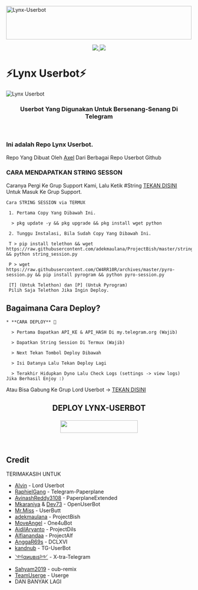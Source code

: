 <a href="https://cooltext.com"><img src="https://images.cooltext.com/5513362.gif" width="503" height="91" alt="Lynx-Userbot" /></a>

<p align="center">
  <a href="https://github.com/KENZO-404/Lynx-Userbot/fork">
    <img src="https://img.shields.io/github/forks/KENZO-404/Lynx-Userbot?label=Fork&style=social">
    
  </a>
  <a href="https://github.com/KENZO-404/Lynx-Userbot">
    <img src="https://img.shields.io/github/stars/KENZO-404/Lynx-Userbot?style=social">
  </a>
</p>  

# ⚡Lynx Userbot⚡
![Lynx Userbot](https://telegra.ph/file/25b5c7bccd9ee5e4f52f1.jpg)

<h3 align="center">Userbot Yang Digunakan Untuk Bersenang-Senang Di Telegram</h3>
<p align="center">&nbsp;</p>

### Ini adalah Repo Lynx Userbot.

Repo Yang Dibuat Oleh [Axel](https://t.me/SyndicateTwenty4) Dari Berbagai Repo Userbot Github


### CARA MENDAPATKAN STRING SESSON

Caranya Pergi Ke Grup Support Kami, Lalu Ketik #String [TEKAN DISINI](https://t.me/LordUserbot_Group) Untuk Masuk Ke Grup Support.
```
Cara STRING SESSION via TERMUX

 1. Pertama Copy Yang Dibawah Ini.

  > pkg update -y && pkg upgrade && pkg install wget python

 2. Tunggu Instalasi, Bila Sudah Copy Yang Dibawah Ini.

 T > pip install telethon && wget https://raw.githubusercontent.com/adekmaulana/ProjectBish/master/string_session.py && python string_session.py

 P > wget https://raw.githubusercontent.com/CW4RR10R/archives/master/pyro-session.py && pip install pyrogram && python pyro-session.py

 [T] (Untuk Telethon) dan [P] (Untuk Pyrogram)
 Pilih Saja Telethon Jika Ingin Deploy.
```
## Bagaimana Cara Deploy?

```
* **CARA DEPLOY** 🔧

  > Pertama Dapatkan API_KE & API_HASH Di my.telegram.org (Wajib)

  > Dapatkan String Session Di Termux (Wajib)

  > Next Tekan Tombol Deploy Dibawah

  > Isi Datanya Lalu Tekan Deploy Lagi

  > Terakhir Hidupkan Dyno Lalu Check Logs (settings -> view logs) Jika Berhasil Enjoy :)
```
Atau Bisa Gabung Ke Grup Lord Userbot -> [TEKAN DISINI](https://t.me/LordUserbot_Group)
## <p align="center">DEPLOY LYNX-USERBOT</p>


<p align="center"><a href="https://heroku.com/deploy?template=https://github.com/KENZO-404/Lynx-Userbot/tree/Lynx-Userbot"> <img src="https://img.shields.io/badge/Deploy%20Ke%20Heroku-magenta?style=flat&logo=heroku" width="210" height="34.45" /></a></p>

<br>
</p>

## Credit
TERIMAKASIH UNTUK

*   [Alvin](https://github.com/Zora24/Lord-Userbot) - Lord Userbot
*   [RaphielGang](https://github.com/RaphielGang) - Telegram-Paperplane
*   [AvinashReddy3108](https://github.com/AvinashReddy3108) - PaperplaneExtended
*   [Mkaraniya](https://github.com/mkaraniya) & [Dev73](https://github.com/Devp73) - OpenUserBot
*   [Mr.Miss](https://github.com/keselekpermen69) - UserButt
*   [adekmaulana](https://github.com/adekmaulana) - ProjectBish
*   [MoveAngel](https://github.com/MoveAngel) - One4uBot
*   [AidilAryanto](https://github.com/aidilaryanto) - ProjectDils 
*   [Alfianandaa](https://github.com/alfianandaa/ProjectAlf) - ProjectAlf
*   [AnggaR69s](https://github.com/GengKapak/DCLXVI) - DCLXVI
*   [kandnub](https://github.com/kandnub) - TG-UserBot
*   [༺αиυвιѕ༻](https://github.com/Dark-Princ3) - X-tra-Telegram
*   [Sahyam2019](https://github.com/sahyam2019/oub-remix) - oub-remix
*   [TeamUserge](https://github.com/UsergeTeam/Userge) - Userge
*   DAN BANYAK LAGI 
